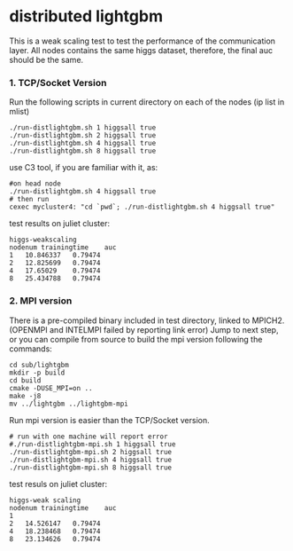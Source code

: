 distributed lightgbm
======================

This is a weak scaling test to test the performance of the communication layer.
All nodes contains the same higgs dataset, therefore, the final auc should be the same.

### 1. TCP/Socket Version
Run the following scripts in current directory on each of the nodes (ip list in mlist)

```
./run-distlightgbm.sh 1 higgsall true
./run-distlightgbm.sh 2 higgsall true
./run-distlightgbm.sh 4 higgsall true
./run-distlightgbm.sh 8 higgsall true
```

use C3 tool, if you are familiar with it, as:

```
#on head node
./run-distlightgbm.sh 4 higgsall true
# then run
cexec mycluster4: "cd `pwd`; ./run-distlightgbm.sh 4 higgsall true"
```


test results on juliet cluster:

	higgs-weakscaling		
	nodenum	trainingtime	auc
	1	10.846337	0.79474
	2	12.825699	0.79474
	4	17.65029	0.79474
	8	25.434788	0.79474

### 2. MPI version

There is a pre-compiled binary included in test directory, linked to MPICH2. (OPENMPI and INTELMPI failed by reporting link error)
Jump to next step, or you can compile from source to build the mpi version following the commands:

```
cd sub/lightgbm
mkdir -p build
cd build
cmake -DUSE_MPI=on ..
make -j8
mv ../lightgbm ../lightgbm-mpi
```

Run mpi version is easier than the TCP/Socket version.

```
# run with one machine will report error
#./run-distlightgbm-mpi.sh 1 higgsall true
./run-distlightgbm-mpi.sh 2 higgsall true
./run-distlightgbm-mpi.sh 4 higgsall true
./run-distlightgbm-mpi.sh 8 higgsall true
```

test resuls on juliet cluster:

    higgs-weak scaling      
    nodenum trainingtime    auc
    1       
    2   14.526147   0.79474
    4   18.238468   0.79474
    8   23.134626   0.79474


